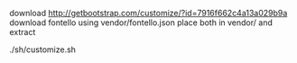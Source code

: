 
download http://getbootstrap.com/customize/?id=7916f662c4a13a029b9a
download fontello using vendor/fontello.json
place both in vendor/ and extract

./sh/customize.sh
